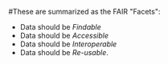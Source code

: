 #These are summarized as the FAIR "Facets":

*    Data should be *Findable*
*    Data should be *Accessible*
*    Data should be *Interoperable*
*    Data should be *Re-usable*.

